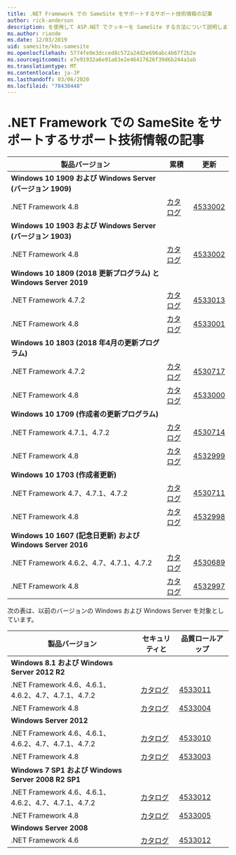```yaml
---
title: .NET Framework での SameSite をサポートするサポート技術情報の記事
author: rick-anderson
description: を使用して ASP.NET でクッキーを SameSite する方法について説明します。
ms.author: riande
ms.date: 12/03/2019
uid: samesite/kbs-samesite
ms.openlocfilehash: 5774fe9e3dcced8c572a24d2e696abc4b67f2b2e
ms.sourcegitcommit: e7e91932a6e91a63e2e46417626f39d6b244a3ab
ms.translationtype: MT
ms.contentlocale: ja-JP
ms.lasthandoff: 03/06/2020
ms.locfileid: "78438448"
---
```

# <a name="kb-articles-that-support-samesite-in-net-framework"></a>.NET Framework での SameSite をサポートするサポート技術情報の記事

| 製品バージョン | 累積 | 更新 |
| ------------- | ------------- | --- |
| **Windows 10 1909 および Windows Server (バージョン 1909)** | | |
| .NET Framework 4.8  | [カタログ](https://www.catalog.update.microsoft.com/Search.aspx?q=4533002)  | [4533002](https://support.microsoft.com/en-us/help/4533002) |
| **Windows 10 1903 および Windows Server (バージョン 1903)** | | |
| .NET Framework 4.8  | [カタログ](https://www.catalog.update.microsoft.com/Search.aspx?q=4533002)  | [4533002](https://support.microsoft.com/en-us/help/4533002) |
| **Windows 10 1809 (2018 更新プログラム) と Windows Server 2019** | |
| .NET Framework 4.7.2  | [カタログ](https://www.catalog.update.microsoft.com/Search.aspx?q=4533013)  | [4533013](https://support.microsoft.com/en-us/help/4533013) |
| .NET Framework 4.8  | [カタログ](https://www.catalog.update.microsoft.com/Search.aspx?q=4533001)  | [4533001](https://support.microsoft.com/en-us/help/4533001) |
| **Windows 10 1803 (2018 年4月の更新プログラム)** | |
| .NET Framework 4.7.2  | [カタログ](https://www.catalog.update.microsoft.com/Search.aspx?q=4530717)  | [4530717](https://support.microsoft.com/en-us/help/4530717) |
| .NET Framework 4.8  | [カタログ](https://www.catalog.update.microsoft.com/Search.aspx?q=4533000)  | [4533000](https://support.microsoft.com/en-us/help/4533000) |
| **Windows 10 1709 (作成者の更新プログラム)** | |
| .NET Framework 4.7.1、4.7.2  | [カタログ](https://www.catalog.update.microsoft.com/Search.aspx?q=4530714)  | [4530714](https://support.microsoft.com/en-us/help/4530714) |
| .NET Framework 4.8  | [カタログ](https://www.catalog.update.microsoft.com/Search.aspx?q=4532999)  | [4532999](https://support.microsoft.com/en-us/help/4532999) |
| **Windows 10 1703 (作成者更新)** | |
| .NET Framework 4.7、4.7.1、4.7.2  | [カタログ](https://www.catalog.update.microsoft.com/Search.aspx?q=4530711)  | [4530711](https://support.microsoft.com/en-us/help/4530711) |
| .NET Framework 4.8  | [カタログ](https://www.catalog.update.microsoft.com/Search.aspx?q=4532998)  | [4532998](https://support.microsoft.com/en-us/help/4532998) |
| **Windows 10 1607 (記念日更新) および Windows Server 2016** | |
| .NET Framework 4.6.2、4.7、4.7.1、4.7.2 | [カタログ](https://www.catalog.update.microsoft.com/Search.aspx?q=4530689)  | [4530689](https://support.microsoft.com/en-us/help/4530689) |
| .NET Framework 4.8  | [カタログ](https://www.catalog.update.microsoft.com/Search.aspx?q=4532997)  | [4532997](https://support.microsoft.com/en-us/help/4532997) |

次の表は、以前のバージョンの Windows および Windows Server を対象としています。

| 製品バージョン | セキュリティと | 品質ロールアップ |
| ------------- | ------------- | --- |
| **Windows 8.1 および Windows Server 2012 R2** | |
| .NET Framework 4.6、4.6.1、4.6.2、4.7、4.7.1、4.7.2 | [カタログ](https://www.catalog.update.microsoft.com/Search.aspx?q=4533011)  | [4533011](https://support.microsoft.com/en-us/help/4533011) |
| .NET Framework 4.8  | [カタログ](https://www.catalog.update.microsoft.com/Search.aspx?q=4533004)  | [4533004](https://support.microsoft.com/en-us/help/4533004) |
| **Windows Server 2012** | |
| .NET Framework 4.6、4.6.1、4.6.2、4.7、4.7.1、4.7.2 | [カタログ](https://www.catalog.update.microsoft.com/Search.aspx?q=4533010)  | [4533010](https://support.microsoft.com/en-us/help/4533010) |
| .NET Framework 4.8  | [カタログ](https://www.catalog.update.microsoft.com/Search.aspx?q=4533003)  | [4533003](https://support.microsoft.com/en-us/help/4533003) |
| **Windows 7 SP1 および Windows Server 2008 R2 SP1** | |
| .NET Framework 4.6、4.6.1、4.6.2、4.7、4.7.1、4.7.2 | [カタログ](https://www.catalog.update.microsoft.com/Search.aspx?q=4533012)  | [4533012](https://support.microsoft.com/en-us/help/4533012) |
| .NET Framework 4.8  | [カタログ](https://www.catalog.update.microsoft.com/Search.aspx?q=4533005)  | [4533005](https://support.microsoft.com/en-us/help/4533005) |
| **Windows Server 2008** | |
| .NET Framework 4.6  | [カタログ](https://www.catalog.update.microsoft.com/Search.aspx?q=4533012)  | [4533012](https://support.microsoft.com/en-us/help/4533012) |